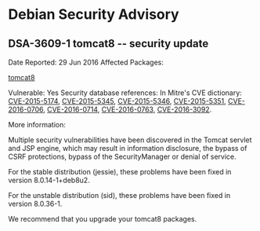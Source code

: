 
Debian Security Advisory
========================


DSA-3609-1 tomcat8 -- security update
-------------------------------------



Date Reported:
29 Jun 2016
Affected Packages:

[tomcat8](https://packages.debian.org/src:tomcat8)

Vulnerable:
Yes
Security database references:
In Mitre's CVE dictionary: [CVE-2015-5174](https://security-tracker.debian.org/tracker/CVE-2015-5174), [CVE-2015-5345](https://security-tracker.debian.org/tracker/CVE-2015-5345), [CVE-2015-5346](https://security-tracker.debian.org/tracker/CVE-2015-5346), [CVE-2015-5351](https://security-tracker.debian.org/tracker/CVE-2015-5351), [CVE-2016-0706](https://security-tracker.debian.org/tracker/CVE-2016-0706), [CVE-2016-0714](https://security-tracker.debian.org/tracker/CVE-2016-0714), [CVE-2016-0763](https://security-tracker.debian.org/tracker/CVE-2016-0763), [CVE-2016-3092](https://security-tracker.debian.org/tracker/CVE-2016-3092).  

More information:

Multiple security vulnerabilities have been discovered in the Tomcat
servlet and JSP engine, which may result in information disclosure, the
bypass of CSRF protections, bypass of the SecurityManager or denial of
service.


For the stable distribution (jessie), these problems have been fixed in
version 8.0.14-1+deb8u2.


For the unstable distribution (sid), these problems have been fixed in
version 8.0.36-1.


We recommend that you upgrade your tomcat8 packages.





